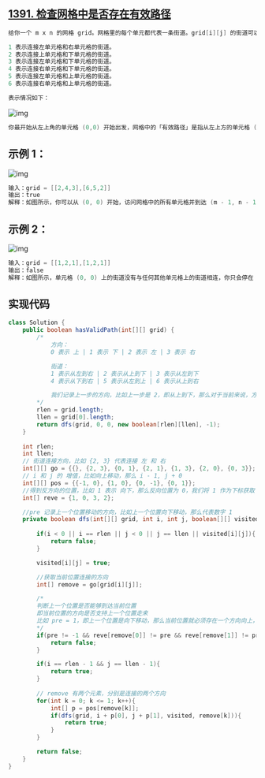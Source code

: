 ## **[1391. 检查网格中是否存在有效路径](https://leetcode-cn.com/problems/check-if-there-is-a-valid-path-in-a-grid/)**

```java
给你一个 m x n 的网格 grid。网格里的每个单元都代表一条街道。grid[i][j] 的街道可以是：

1 表示连接左单元格和右单元格的街道。
2 表示连接上单元格和下单元格的街道。
3 表示连接左单元格和下单元格的街道。
4 表示连接右单元格和下单元格的街道。
5 表示连接左单元格和上单元格的街道。
6 表示连接右单元格和上单元格的街道。

表示情况如下：
```

![img](https://assets.leetcode-cn.com/aliyun-lc-upload/uploads/2020/03/21/main.png)

```java
你最开始从左上角的单元格 (0,0) 开始出发，网格中的「有效路径」是指从左上方的单元格 (0,0) 开始、一直到右下方的 (m-1,n-1) 结束的路径。该路径必须只沿着街道走。
```





## **示例 1：**

![img](https://assets.leetcode-cn.com/aliyun-lc-upload/uploads/2020/03/21/e1.png)

```java
输入：grid = [[2,4,3],[6,5,2]]
输出：true
解释：如图所示，你可以从 (0, 0) 开始，访问网格中的所有单元格并到达 (m - 1, n - 1) 。
```



## **示例 2：**

![img](https://assets.leetcode-cn.com/aliyun-lc-upload/uploads/2020/03/21/e2.png)

```java
输入：grid = [[1,2,1],[1,2,1]]
输出：false
解释：如图所示，单元格 (0, 0) 上的街道没有与任何其他单元格上的街道相连，你只会停在 (0, 0) 处。
```







## **实现代码**

```java
class Solution {
    public boolean hasValidPath(int[][] grid) {
        /*  
            方向：
            0 表示 上 | 1 表示 下 | 2 表示 左 | 3 表示 右

            街道：
            1 表示从左到右 | 2 表示从上到下 | 3 表示从左到下
            4 表示从下到右 | 5 表示从左到上 | 6 表示从上到右

            我们记录上一步的方向，比如上一步是 2，即从上到下，那么对于当前来说，方向就是 上
        */
        rlen = grid.length;
        llen = grid[0].length;
        return dfs(grid, 0, 0, new boolean[rlen][llen], -1);
    }
    
    int rlen;
    int llen;
    // 街道连接方向，比如 {2, 3} 代表连接 左 和 右
    int[][] go = {{}, {2, 3}, {0, 1}, {2, 1}, {1, 3}, {2, 0}, {0, 3}};
    // i 和 j 的 增值，比如向上移动，那么 i - 1, j + 0
    int[][] pos = {{-1, 0}, {1, 0}, {0, -1}, {0, 1}};
    //得到反方向的位置，比如 1 表示 向下，那么反向位置为 0，我们将 1 作为下标获取 reve[1] = 0
    int[] reve = {1, 0, 3, 2};

    //pre 记录上一个位置移动的方向，比如上一个位置向下移动，那么代表数字 1
    private boolean dfs(int[][] grid, int i, int j, boolean[][] visited, int pre){
        
        if(i < 0 || i == rlen || j < 0 || j == llen || visited[i][j]){
            return false;
        }

        visited[i][j] = true;

        //获取当前位置连接的方向
        int[] remove = go[grid[i][j]];

        /*
        判断上一个位置是否能够到达当前位置
        即当前位置的方向是否支持上一个位置走来
        比如 pre = 1，即上一个位置是向下移动，那么当前位置就必须存在一个方向向上，上一步才能够到达当前位置
        */
        if(pre != -1 && reve[remove[0]] != pre && reve[remove[1]] != pre){
            return false;
        }

        if(i == rlen - 1 && j == llen - 1){
            return true;
        }
        
        // remove 有两个元素，分别是连接的两个方向
        for(int k = 0; k <= 1; k++){
            int[] p = pos[remove[k]];
            if(dfs(grid, i + p[0], j + p[1], visited, remove[k])){
                return true;
            }
        }

        return false;
    }
}
```

